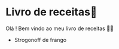 # Livro de receitas:cookie:

​Olá ! Bem vindo ao meu livro de receitas :man_playing_water_polo:

- Strogonoff de frango